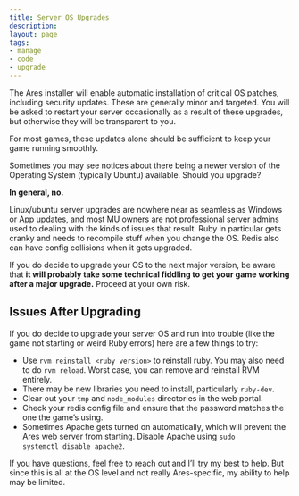 ```yaml
---
title: Server OS Upgrades
description: 
layout: page
tags:
- manage
- code
- upgrade
---
```


The Ares installer will enable automatic installation of critical OS patches, including security updates. These are generally minor and targeted. You will be asked to restart your server occasionally as a result of these upgrades, but otherwise they will be transparent to you.

For most games, these updates alone should be sufficient to keep your game running smoothly.

Sometimes you may see notices about there being a newer version of the Operating System (typically Ubuntu) available.  Should you upgrade?

**In general, no.**

Linux/ubuntu server upgrades are nowhere near as seamless as Windows or App updates, and most MU owners are not professional server admins used to dealing with the kinds of issues that result. Ruby in particular gets cranky and needs to recompile stuff when you change the OS. Redis also can have config collisions when it gets upgraded. 

If you do decide to upgrade your OS to the next major version, be aware that **it will probably take some technical fiddling to get your game working after a major upgrade.** Proceed at your own risk.

## Issues After Upgrading

If you do decide to upgrade your server OS and run into trouble (like the game not starting or weird Ruby errors) here are a few things to try:

* Use `rvm reinstall <ruby version>` to reinstall ruby. You may also need to do `rvm reload`. Worst case, you can remove and reinstall RVM entirely.
* There may be new libraries you need to install, particularly `ruby-dev`.
* Clear out your `tmp` and `node_modules` directories in the web portal.
* Check your redis config file and ensure that the password matches the one the game’s using.
* Sometimes Apache gets turned on automatically, which will prevent the Ares web server from starting. Disable Apache using `sudo systemctl disable apache2`.

If you have questions, feel free to reach out and I’ll try my best to help. But since this is all at the OS level and not really Ares-specific, my ability to help may be limited.